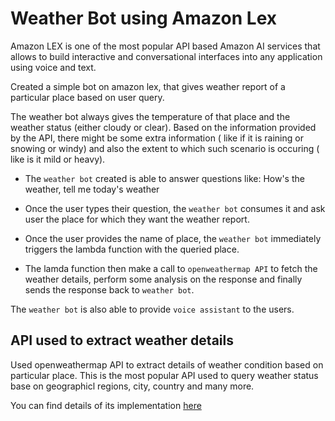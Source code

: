 # Weather Bot using Amazon Lex

Amazon LEX is one of the most popular API based Amazon AI services that allows to build interactive and conversational interfaces into any application using voice and text.

Created a simple bot on amazon lex, that gives weather report of a particular place based on user query.

The weather bot always gives the temperature of that place and the weather status (either cloudy or clear).
Based on the information provided by the API, there might be some extra information ( like if it is raining or snowing or windy) and also the extent to which such scenario is occuring ( like is it mild or heavy).

- The `weather bot` created is able to answer questions like:
How's the weather, tell me today's weather

- Once the user types their question, the `weather bot` consumes it and ask user the place for which they want the weather       report.

- Once the user provides the name of place, the `weather bot` immediately triggers the lambda function with the queried place.

- The lamda function then make a call to `openweathermap API` to fetch the weather details, perform some analysis on the response and finally sends the response back to `weather bot`.

The `weather bot` is also able to provide `voice assistant` to the users.

## API used to extract weather details

Used openweathermap API to extract details of weather condition based on particular place. This is the most popular API used to query weather status base on geographicl regions, city, country and many more.

You can find details of its implementation [here](https://openweathermap.org/current) 


